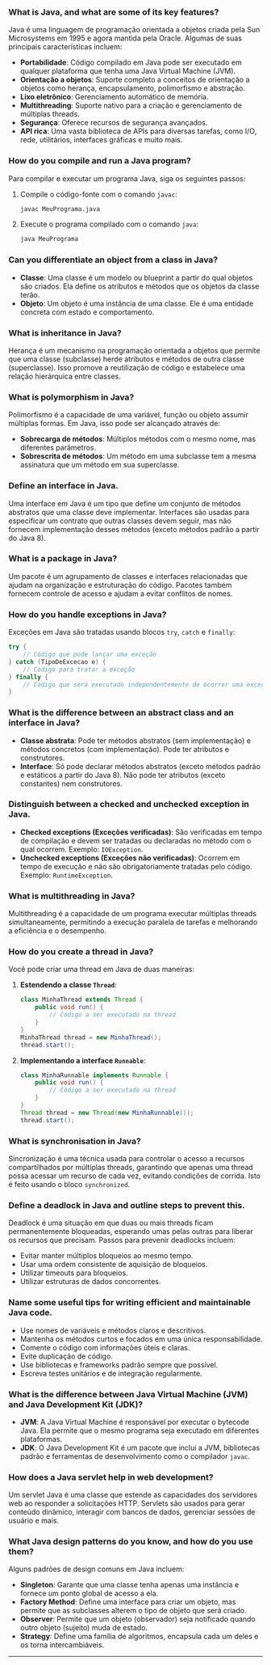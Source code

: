 
### What is Java, and what are some of its key features?
Java é uma linguagem de programação orientada a objetos criada pela Sun Microsystems em 1995 e agora mantida pela Oracle. Algumas de suas principais características incluem:
- **Portabilidade**: Código compilado em Java pode ser executado em qualquer plataforma que tenha uma Java Virtual Machine (JVM).
- **Orientação a objetos**: Suporte completo a conceitos de orientação a objetos como herança, encapsulamento, polimorfismo e abstração.
- **Lixo eletrônico**: Gerenciamento automático de memória.
- **Multithreading**: Suporte nativo para a criação e gerenciamento de múltiplas threads.
- **Segurança**: Oferece recursos de segurança avançados.
- **API rica**: Uma vasta biblioteca de APIs para diversas tarefas, como I/O, rede, utilitários, interfaces gráficas e muito mais.

### How do you compile and run a Java program?
Para compilar e executar um programa Java, siga os seguintes passos:
1. Compile o código-fonte com o comando `javac`:
   ```sh
   javac MeuPrograma.java
   ```
2. Execute o programa compilado com o comando `java`:
   ```sh
   java MeuPrograma
   ```

### Can you differentiate an object from a class in Java?
- **Classe**: Uma classe é um modelo ou blueprint a partir do qual objetos são criados. Ela define os atributos e métodos que os objetos da classe terão.
- **Objeto**: Um objeto é uma instância de uma classe. Ele é uma entidade concreta com estado e comportamento.

### What is inheritance in Java?
Herança é um mecanismo na programação orientada a objetos que permite que uma classe (subclasse) herde atributos e métodos de outra classe (superclasse). Isso promove a reutilização de código e estabelece uma relação hierárquica entre classes.

### What is polymorphism in Java?
Polimorfismo é a capacidade de uma variável, função ou objeto assumir múltiplas formas. Em Java, isso pode ser alcançado através de:
- **Sobrecarga de métodos**: Múltiplos métodos com o mesmo nome, mas diferentes parâmetros.
- **Sobrescrita de métodos**: Um método em uma subclasse tem a mesma assinatura que um método em sua superclasse.

### Define an interface in Java.
Uma interface em Java é um tipo que define um conjunto de métodos abstratos que uma classe deve implementar. Interfaces são usadas para especificar um contrato que outras classes devem seguir, mas não fornecem implementação desses métodos (exceto métodos padrão a partir do Java 8).

### What is a package in Java?
Um pacote é um agrupamento de classes e interfaces relacionadas que ajudam na organização e estruturação do código. Pacotes também fornecem controle de acesso e ajudam a evitar conflitos de nomes.

### How do you handle exceptions in Java?
Exceções em Java são tratadas usando blocos `try`, `catch` e `finally`:
```java
try {
    // Código que pode lançar uma exceção
} catch (TipoDeExcecao e) {
    // Código para tratar a exceção
} finally {
    // Código que será executado independentemente de ocorrer uma exceção ou não
}
```

### What is the difference between an abstract class and an interface in Java?
- **Classe abstrata**: Pode ter métodos abstratos (sem implementação) e métodos concretos (com implementação). Pode ter atributos e construtores.
- **Interface**: Só pode declarar métodos abstratos (exceto métodos padrão e estáticos a partir do Java 8). Não pode ter atributos (exceto constantes) nem construtores.

### Distinguish between a checked and unchecked exception in Java.
- **Checked exceptions (Exceções verificadas)**: São verificadas em tempo de compilação e devem ser tratadas ou declaradas no método com o qual ocorrem. Exemplo: `IOException`.
- **Unchecked exceptions (Exceções não verificadas)**: Ocorrem em tempo de execução e não são obrigatoriamente tratadas pelo código. Exemplo: `RuntimeException`.

### What is multithreading in Java?
Multithreading é a capacidade de um programa executar múltiplas threads simultaneamente, permitindo a execução paralela de tarefas e melhorando a eficiência e o desempenho.

### How do you create a thread in Java?
Você pode criar uma thread em Java de duas maneiras:
1. **Estendendo a classe `Thread`**:
   ```java
   class MinhaThread extends Thread {
       public void run() {
           // Código a ser executado na thread
       }
   }
   MinhaThread thread = new MinhaThread();
   thread.start();
   ```
2. **Implementando a interface `Runnable`**:
   ```java
   class MinhaRunnable implements Runnable {
       public void run() {
           // Código a ser executado na thread
       }
   }
   Thread thread = new Thread(new MinhaRunnable());
   thread.start();
   ```

### What is synchronisation in Java?
Sincronização é uma técnica usada para controlar o acesso a recursos compartilhados por múltiplas threads, garantindo que apenas uma thread possa acessar um recurso de cada vez, evitando condições de corrida. Isto é feito usando o bloco `synchronized`.

### Define a deadlock in Java and outline steps to prevent this.
Deadlock é uma situação em que duas ou mais threads ficam permanentemente bloqueadas, esperando umas pelas outras para liberar os recursos que precisam. Passos para prevenir deadlocks incluem:
- Evitar manter múltiplos bloqueios ao mesmo tempo.
- Usar uma ordem consistente de aquisição de bloqueios.
- Utilizar timeouts para bloqueios.
- Utilizar estruturas de dados concorrentes.

### Name some useful tips for writing efficient and maintainable Java code.
- Use nomes de variáveis e métodos claros e descritivos.
- Mantenha os métodos curtos e focados em uma única responsabilidade.
- Comente o código com informações úteis e claras.
- Evite duplicação de código.
- Use bibliotecas e frameworks padrão sempre que possível.
- Escreva testes unitários e de integração regularmente.

### What is the difference between Java Virtual Machine (JVM) and Java Development Kit (JDK)?
- **JVM**: A Java Virtual Machine é responsável por executar o bytecode Java. Ela permite que o mesmo programa seja executado em diferentes plataformas.
- **JDK**: O Java Development Kit é um pacote que inclui a JVM, bibliotecas padrão e ferramentas de desenvolvimento como o compilador `javac`.

### How does a Java servlet help in web development?
Um servlet Java é uma classe que estende as capacidades dos servidores web ao responder a solicitações HTTP. Servlets são usados para gerar conteúdo dinâmico, interagir com bancos de dados, gerenciar sessões de usuário e mais.

### What Java design patterns do you know, and how do you use them?
Alguns padrões de design comuns em Java incluem:
- **Singleton**: Garante que uma classe tenha apenas uma instância e fornece um ponto global de acesso a ela.
- **Factory Method**: Define uma interface para criar um objeto, mas permite que as subclasses alterem o tipo de objeto que será criado.
- **Observer**: Permite que um objeto (observador) seja notificado quando outro objeto (sujeito) muda de estado.
- **Strategy**: Define uma família de algoritmos, encapsula cada um deles e os torna intercambiáveis.

---